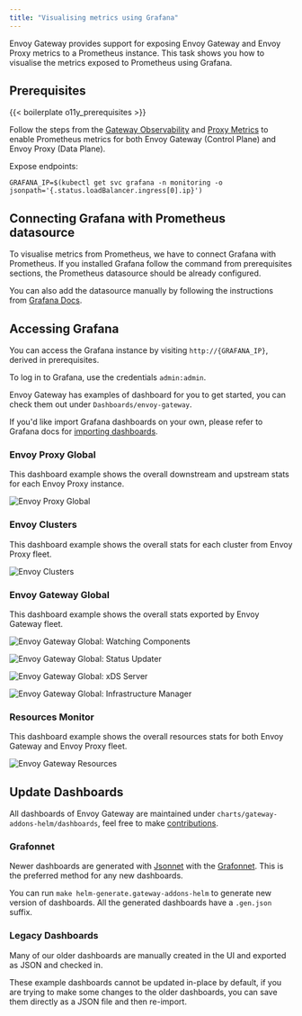 ```yaml
---
title: "Visualising metrics using Grafana"
---
```


Envoy Gateway provides support for exposing Envoy Gateway and Envoy Proxy metrics to a Prometheus instance.
This task shows you how to visualise the metrics exposed to Prometheus using Grafana.

## Prerequisites

{{< boilerplate o11y_prerequisites >}}

Follow the steps from the [Gateway Observability](./gateway-observability) and [Proxy Metrics](./proxy-metric) to enable Prometheus metrics
for both Envoy Gateway (Control Plane) and Envoy Proxy (Data Plane).

Expose endpoints:

```shell
GRAFANA_IP=$(kubectl get svc grafana -n monitoring -o jsonpath='{.status.loadBalancer.ingress[0].ip}')
```

## Connecting Grafana with Prometheus datasource

To visualise metrics from Prometheus, we have to connect Grafana with Prometheus. If you installed Grafana follow the command
from prerequisites sections, the Prometheus datasource should be already configured.

You can also add the datasource manually by following the instructions from [Grafana Docs](https://grafana.com/docs/grafana/latest/datasources/prometheus/configure/).

## Accessing Grafana

You can access the Grafana instance by visiting `http://{GRAFANA_IP}`, derived in prerequisites.

To log in to Grafana, use the credentials `admin:admin`.

Envoy Gateway has examples of dashboard for you to get started, you can check them out under `Dashboards/envoy-gateway`.

If you'd like import Grafana dashboards on your own, please refer to Grafana docs for [importing dashboards](https://grafana.com/docs/grafana/latest/dashboards/manage-dashboards/#import-a-dashboard).

### Envoy Proxy Global

This dashboard example shows the overall downstream and upstream stats for each Envoy Proxy instance.

![Envoy Proxy Global](/img/envoy-proxy-global-dashboard.png)

### Envoy Clusters

This dashboard example shows the overall stats for each cluster from Envoy Proxy fleet.

![Envoy Clusters](/img/envoy-clusters-dashboard.png)

### Envoy Gateway Global

This dashboard example shows the overall stats exported by Envoy Gateway fleet.

![Envoy Gateway Global: Watching Components](/img/envoy-gateway-global-watching-components.png)

![Envoy Gateway Global: Status Updater](/img/envoy-gateway-global-status-updater.png)

![Envoy Gateway Global: xDS Server](/img/envoy-gateway-global-xds-server.png)

![Envoy Gateway Global: Infrastructure Manager](/img/envoy-gateway-global-infra-manager.png)

### Resources Monitor

This dashboard example shows the overall resources stats for both Envoy Gateway and Envoy Proxy fleet.

![Envoy Gateway Resources](/img/resources-monitor-dashboard.png)

## Update Dashboards

All dashboards of Envoy Gateway are maintained under `charts/gateway-addons-helm/dashboards`,
feel free to make [contributions](../../../contributions/CONTRIBUTING).

### Grafonnet

Newer dashboards are generated with [Jsonnet](https://jsonnet.org/) with the [Grafonnet](https://grafana.github.io/grafonnet/index.html).
This is the preferred method for any new dashboards.

You can run `make helm-generate.gateway-addons-helm` to generate new version of dashboards.
All the generated dashboards have a `.gen.json` suffix.

### Legacy Dashboards

Many of our older dashboards are manually created in the UI and exported as JSON and checked in.

These example dashboards cannot be updated in-place by default, if you are trying to
make some changes to the older dashboards, you can save them directly as a JSON file
and then re-import.
